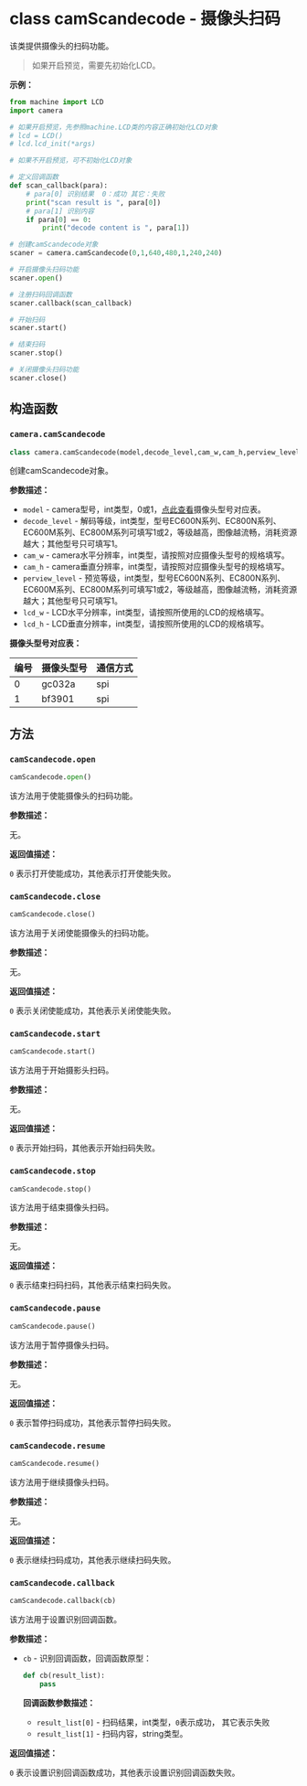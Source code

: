 # class camScandecode - 摄像头扫码

该类提供摄像头的扫码功能。

> 如果开启预览，需要先初始化LCD。

**示例：**

```python
from machine import LCD
import camera

# 如果开启预览，先参照machine.LCD类的内容正确初始化LCD对象
# lcd = LCD()
# lcd.lcd_init(*args)

# 如果不开启预览，可不初始化LCD对象

# 定义回调函数
def scan_callback(para):
    # para[0] 识别结果 	0：成功 其它：失败
    print("scan result is ", para[0])		
    # para[1] 识别内容
    if para[0] == 0:
        print("decode content is ", para[1]) 

# 创建camScandecode对象
scaner = camera.camScandecode(0,1,640,480,1,240,240)

# 开启摄像头扫码功能
scaner.open()

# 注册扫码回调函数
scaner.callback(scan_callback)

# 开始扫码
scaner.start()

# 结束扫码
scaner.stop()

# 关闭摄像头扫码功能
scaner.close()
```

## 构造函数

### `camera.camScandecode`

```python
class camera.camScandecode(model,decode_level,cam_w,cam_h,perview_level,lcd_w,lcd_h)
```

创建camScandecode对象。

**参数描述：**

- `model` - camera型号，int类型，0或1，<a href="#label_cam_map2">点此查看</a>摄像头型号对应表。
- `decode_level` - 解码等级，int类型，型号EC600N系列、EC800N系列、EC600M系列、EC800M系列可填写1或2，等级越高，图像越流畅，消耗资源越大；其他型号只可填写1。
- `cam_w` - camera水平分辨率，int类型，请按照对应摄像头型号的规格填写。
- `cam_h` - camera垂直分辨率，int类型，请按照对应摄像头型号的规格填写。
- `perview_level` - 预览等级，int类型，型号EC600N系列、EC800N系列、EC600M系列、EC800M系列可填写1或2，等级越高，图像越流畅，消耗资源越大；其他型号只可填写1。
- `lcd_w` - LCD水平分辨率，int类型，请按照所使用的LCD的规格填写。
- `lcd_h` - LCD垂直分辨率，int类型，请按照所使用的LCD的规格填写。

<span id="label_cam_map2">**摄像头型号对应表：**</span>

| 编号 | 摄像头型号 | 通信方式 |
| ---- | ---------- | -------- |
| 0    | gc032a     | spi      |
| 1    | bf3901     | spi      |

## 方法

### `camScandecode.open`

```python
camScandecode.open()
```

该方法用于使能摄像头的扫码功能。

**参数描述：**

无。

**返回值描述：**

`0` 表示打开使能成功，其他表示打开使能失败。

### `camScandecode.close`

```python
camScandecode.close()
```

该方法用于关闭使能摄像头的扫码功能。

**参数描述：**

无。

**返回值描述：**

`0` 表示关闭使能成功，其他表示关闭使能失败。

### `camScandecode.start`

```python
camScandecode.start()
```

该方法用于开始摄影头扫码。

**参数描述：**

无。

**返回值描述：**

`0` 表示开始扫码，其他表示开始扫码失败。

### `camScandecode.stop`

```python
camScandecode.stop()
```

该方法用于结束摄像头扫码。

**参数描述：**

无。

**返回值描述：**

`0` 表示结束扫码扫码，其他表示结束扫码失败。

### `camScandecode.pause`

```python
camScandecode.pause()
```

该方法用于暂停摄像头扫码。

**参数描述：**

无。

**返回值描述：**

`0` 表示暂停扫码成功，其他表示暂停扫码失败。

### `camScandecode.resume`

```python
camScandecode.resume()
```

该方法用于继续摄像头扫码。

**参数描述：**

无。

**返回值描述：**

`0` 表示继续扫码成功，其他表示继续扫码失败。

### `camScandecode.callback`

```python
camScandecode.callback(cb)
```

该方法用于设置识别回调函数。

**参数描述：**

- `cb` - 识别回调函数，回调函数原型：

  ```python
  def cb(result_list):
      pass
  ```
  
  **回调函数参数描述：**
  
  - `result_list[0]` - 扫码结果，int类型，`0`表示成功， 其它表示失败
  - `result_list[1]` - 扫码内容，string类型。

**返回值描述：**

`0` 表示设置识别回调函数成功，其他表示设置识别回调函数失败。